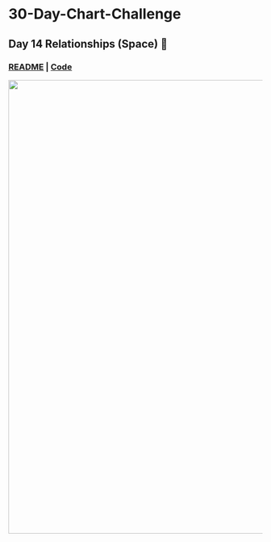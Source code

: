 # 30-Day-Chart-Challenge

## Day 14 Relationships (Space) 🏀

### [README](https://github.com/schmid07/30-Day-Chart-Challenge/tree/main/plots/14) | [**Code**](https://github.com/schmid07/30-Day-Chart-Challenge/blob/main/code/14_space.r)

<p align = "center">
<img src = "curry.png" width = "900">
</p>

